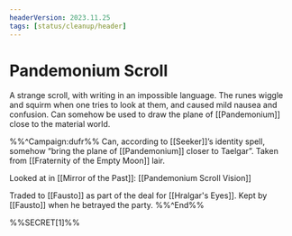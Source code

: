 ```yaml
---
headerVersion: 2023.11.25
tags: [status/cleanup/header]
---
```

# Pandemonium Scroll

A strange scroll, with writing in an impossible language. The runes wiggle and squirm when one tries to look at them, and caused mild nausea and confusion. Can somehow be used to draw the plane of [[Pandemonium]] close to the material world. 

%%^Campaign:dufr%%
Can, according to [[Seeker]]’s identity spell, somehow “bring the plane of [[Pandemonium]] closer to Taelgar”. Taken from [[Fraternity of the Empty Moon]] lair. 

Looked at in [[Mirror of the Past]]: [[Pandemonium Scroll Vision]]

Traded to [[Fausto]] as part of the deal for [[Hralgar's Eyes]]. Kept by [[Fausto]] when he betrayed the party.
%%^End%%

%%SECRET[1]%%